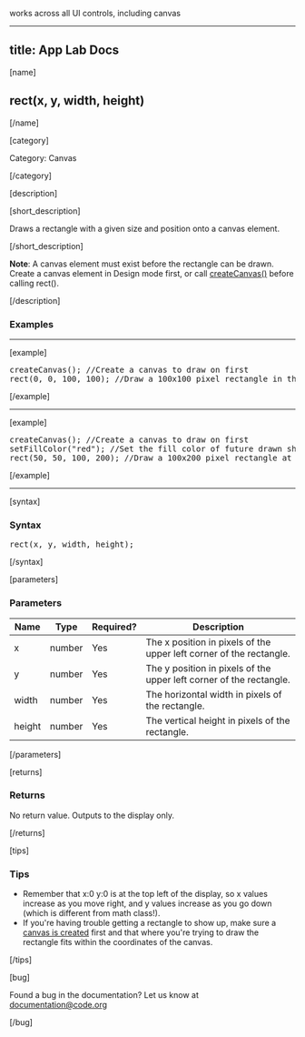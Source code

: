 works across all UI controls, including canvas

---
title: App Lab Docs
---

[name]

## rect(x, y, width, height)

[/name]


[category]

Category: Canvas

[/category]

[description]

[short_description]

Draws a rectangle with a given size and position onto a canvas element.

[/short_description]

**Note**: A canvas element must exist before the rectangle can be drawn. Create a canvas element in Design mode first, or call [createCanvas()](/applab/docs/createCanvas) before calling rect().

[/description]

### Examples
____________________________________________________

[example]

<pre>
createCanvas(); //Create a canvas to draw on first
rect(0, 0, 100, 100); //Draw a 100x100 pixel rectangle in the top left corner
</pre>

[/example]

____________________________________________________

[example]

<pre>
createCanvas(); //Create a canvas to draw on first
setFillColor("red"); //Set the fill color of future drawn shapes
rect(50, 50, 100, 200); //Draw a 100x200 pixel rectangle at x:50 y:50 on the screen
</pre>


[/example]

____________________________________________________

[syntax]

### Syntax
<pre>
rect(x, y, width, height);
</pre>

[/syntax]

[parameters]

### Parameters

| Name  | Type | Required? | Description |
|-----------------|------|-----------|-------------|
| x | number | Yes | The x position in pixels of the upper left corner of the rectangle.  |
| y | number | Yes | The y position in pixels of the upper left corner of the rectangle.  |
| width | number | Yes | The horizontal width in pixels of the rectangle.  |
| height | number | Yes | The vertical height in pixels of the rectangle.  |

[/parameters]

[returns]

### Returns
No return value. Outputs to the display only.

[/returns]

[tips]

### Tips
- Remember that x:0 y:0 is at the top left of the display, so x values increase as you move right, and y values increase as you go down (which is different from math class!).
- If you're having trouble getting a rectangle to show up, make sure a [canvas is created](/applab/docs/createCanvas) first and that where you're trying to draw the rectangle fits within the coordinates of the canvas.

[/tips]

[bug]

Found a bug in the documentation? Let us know at documentation@code.org

[/bug]
